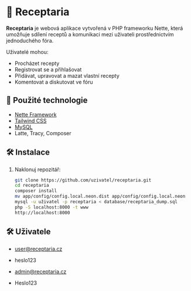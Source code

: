# 🥘 Receptaria

**Receptaria** je webová aplikace vytvořená v PHP frameworku Nette, která umožňuje sdílení receptů a komunikaci mezi uživateli prostřednictvím jednoduchého fóra.

Uživatelé mohou:
- Procházet recepty
- Registrovat se a přihlašovat
- Přidávat, upravovat a mazat vlastní recepty
- Komentovat a diskutovat ve fóru

## 🚀 Použité technologie

- [Nette Framework](https://nette.org/)
- [Tailwind CSS](https://tailwindcss.com/)
- [MySQL](https://www.mysql.com/)
- Latte, Tracy, Composer

## 🛠️ Instalace

1. Naklonuj repozitář:
   ```bash
   git clone https://github.com/uzivatel/receptaria.git
   cd receptaria
   composer install
   mv app/config/config.local.neon.dist app/config/config.local.neon
   mysql -u uživatel -p receptaria < database/receptaria_dump.sql
   php -S localhost:8000 -t www
   http://localhost:8000
   

## 🛠️ Uživatele
- user@receptaria.cz
- heslo123

- admin@receptaria.cz
- Heslo123

